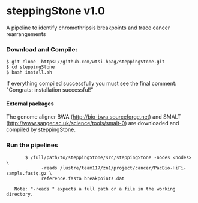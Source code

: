 # steppingStone v1.0
A pipeline to identify chromothripsis breakpoints and trace cancer rearrangements

### Download and Compile:

    $ git clone  https://github.com/wtsi-hpag/steppingStone.git 
    $ cd steppingStone 
    $ bash install.sh
		
If everything compiled successfully you must see the final comment: 
		"Congrats: installation successful!"		

#### External packages
The genome aligner BWA (http://bio-bwa.sourceforge.net) and SMALT (http://www.sanger.ac.uk/science/tools/smalt-0) are downloaded and compiled by steppingStone.

### Run the pipelines

           $ /full/path/to/steppingStone/src/steppingStone -nodes <nodes>  \
                 -reads /lustre/team117/zn1/project/cancer/PacBio-HiFi-sample.fastq.gz \
                 reference.fasta breakpoints.dat  

       Note: "-reads " expects a full path or a file in the working directory.

